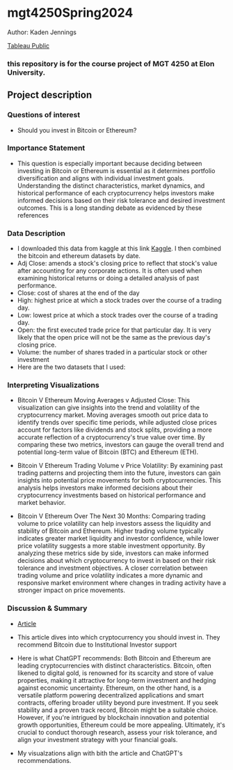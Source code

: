# mgt4250Spring2024
Author: Kaden Jennings

[Tableau Public](https://public.tableau.com/app/profile/kaden.jennings/vizzes)

### this repository is for the course project of MGT 4250 at Elon University.

## Project description
### Questions of interest
  - Should you invest in Bitcoin or Ethereum?
### Importance Statement
  - This question is especially important because deciding between investing in Bitcoin or Ethereum is essential as it determines portfolio diversification and aligns with individual investment goals. Understanding the distinct characteristics, market dynamics, and historical performance of each cryptocurrency helps investors make informed decisions based on their risk tolerance and desired investment outcomes. This is a long standing debate as evidenced by these references

### Data Description

  - I downloaded this data from kaggle at this link [Kaggle](https://www.kaggle.com/datasets/kapturovalexander/bitcoin-and-ethereum-prices-from-start-to-2023). I then combined the bitcoin and ethereum datasets by date.
  - Adj Close: amends a stock's closing price to reflect that stock's value after accounting for any corporate actions. It is often used when examining historical returns or doing a detailed analysis of past performance.
  - Close: cost of shares at the end of the day
  - High: highest price at which a stock trades over the course of a trading day.
  - Low: lowest price at which a stock trades over the course of a trading day.
  - Open: the first executed trade price for that particular day. It is very likely that the open price will not be the same as the previous day's closing price.
  - Volume: the number of shares traded in a particular stock or other investment
  - Here are the two datasets that I used: 

### Interpreting Visualizations

  - Bitcoin V Ethereum Moving Averages v Adjusted Close: This visualization can give insights into the trend and volatility of the cryptocurrency market. Moving averages smooth out price data to identify trends over specific time periods, while adjusted close prices account for factors like dividends and stock splits, providing a more accurate reflection of a cryptocurrency's true value over time. By comparing these two metrics, investors can gauge the overall trend and potential long-term value of Bitcoin (BTC) and Ethereum (ETH). 
    
  - Bitcoin V Ethereum Trading Volume v Price Volatility: By examining past trading patterns and projecting them into the future, investors can gain insights into potential price movements for both cryptocurrencies. This analysis helps investors make informed decisions about their cryptocurrency investments based on historical performance and market behavior.
    
  - Bitcoin V Ethereum Over The Next 30 Months: Comparing trading volume to price volatility can help investors assess the liquidity and stability of Bitcoin and Ethereum. Higher trading volume typically indicates greater market liquidity and investor confidence, while lower price volatility suggests a more stable investment opportunity. By analyzing these metrics side by side, investors can make informed decisions about which cryptocurrency to invest in based on their risk tolerance and investment objectives. A closer correlation between trading volume and price volatility indicates a more dynamic and responsive market environment where changes in trading activity have a stronger impact on price movements.


### Discussion & Summary

  - [Article](https://www.fool.com/investing/2024/01/06/better-buy-bitcoin-or-ethereum/)
  - This article dives into which cryptocurrency you should invest in. They recommend Bitcoin due to Institutional Investor support
    
  - Here is what ChatGPT recommends: Both Bitcoin and Ethereum are leading cryptocurrencies with distinct characteristics. Bitcoin, often likened to digital gold, is renowned for its scarcity and store of value properties, making it attractive for long-term investment and hedging against economic uncertainty. Ethereum, on the other hand, is a versatile platform powering decentralized applications and smart contracts, offering broader utility beyond pure investment. If you seek stability and a proven track record, Bitcoin might be a suitable choice. However, if you're intrigued by blockchain innovation and potential growth opportunities, Ethereum could be more appealing. Ultimately, it's crucial to conduct thorough research, assess your risk tolerance, and align your investment strategy with your financial goals.

  - My visualzations align with bith the article and ChatGPT's recommendations.
